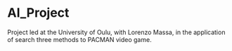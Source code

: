 # AI_Project
Project led at the University of Oulu, with Lorenzo Massa, in the application of search three methods to PACMAN video game.

